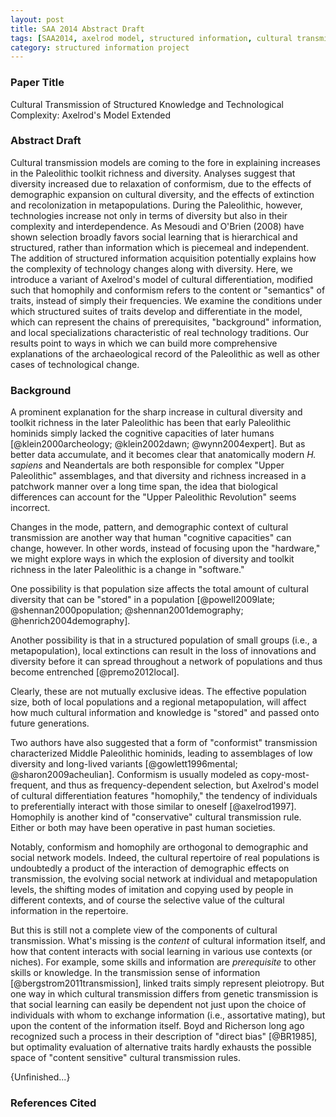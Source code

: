 ```yaml
---
layout: post
title: SAA 2014 Abstract Draft
tags: [SAA2014, axelrod model, structured information, cultural transmission]
category: structured information project
---
```


### Paper Title ###

Cultural Transmission of Structured Knowledge and Technological Complexity:  Axelrod's Model Extended

### Abstract Draft ### 

Cultural transmission models are coming to the fore in explaining increases in the Paleolithic toolkit richness and diversity. Analyses suggest that diversity increased due to relaxation of conformism, due to the effects of demographic expansion on cultural diversity, and the effects of extinction and recolonization in metapopulations. During the Paleolithic, however, technologies increase not only in terms of diversity but also in their complexity and interdependence.  As Mesoudi and O'Brien (2008) have shown selection broadly favors social learning that is hierarchical and structured, rather than information which is piecemeal and independent. The addition of structured information acquisition potentially explains how the complexity of technology changes along with diversity.  Here, we introduce a variant of Axelrod's model of cultural differentiation, modified such that homophily and conformism refers to the content or "semantics" of traits, instead of simply their frequencies.  We examine the conditions under which structured suites of traits develop and differentiate in the model, which can represent the chains of prerequisites, "background" information, and local specializations characteristic of real technology traditions. Our results point to ways in which we can build more comprehensive explanations of the archaeological record of the Paleolithic as well as other cases of technological change. 





### Background ###

A prominent explanation for the sharp increase in cultural diversity and toolkit richness in the later Paleolithic has been that early Paleolithic hominids simply lacked the cognitive capacities of later humans [@klein2000archeology; @klein2002dawn; @wynn2004expert].  But as better data accumulate, and it becomes clear that  anatomically modern _H. sapiens_ and Neandertals are both responsible for complex "Upper Paleolithic" assemblages, and that diversity and richness increased in a patchwork manner over a long time span, the idea that biological differences can account for the "Upper Paleolithic Revolution" seems incorrect. 

Changes in the mode, pattern, and demographic context of cultural transmission are another way that human "cognitive capacities" can change, however.  In other words, instead of focusing upon the "hardware," we might explore ways in which the explosion of diversity and toolkit richness in the later Paleolithic is a change in "software."  

One possibility is that population size affects the total amount of cultural diversity that can be "stored" in a population [@powell2009late; @shennan2000population; @shennan2001demography; @henrich2004demography].  

Another possibility is that in a structured population of small groups (i.e., a metapopulation), local extinctions can result in the loss of innovations and diversity before it can spread throughout a network of populations and thus become entrenched [@premo2012local].   

Clearly, these are not mutually exclusive ideas.  The effective population size, both of local populations and a regional metapopulation, will affect how much cultural information and knowledge is "stored" and passed onto future generations.  

Two authors have also suggested that a form of "conformist" transmission characterized Middle Paleolithic hominids, leading to assemblages of low diversity and long-lived variants [@gowlett1996mental; @sharon2009acheulian].  Conformism is usually modeled as copy-most-frequent, and thus as frequency-dependent selection, but Axelrod's model of cultural differentiation features "homophily," the tendency of individuals to preferentially interact with those similar to oneself [@axelrod1997].  Homophily is another kind of "conservative" cultural transmission rule.  Either or both may have been operative in past human societies.  

Notably, conformism and homophily are orthogonal to demographic and social network models.  Indeed, the cultural repertoire of real populations is undoubtedly a product of the interaction of demographic effects on transmission, the evolving social network at individual and metapopulation levels, the shifting modes of imitation and copying used by people in different contexts, and of course the selective value of the cultural information in the repertoire.  

But this is still not a complete view of the components of cultural transmission.  What's missing is the _content_ of cultural information itself, and how that content interacts with social learning in various use contexts (or niches).  For example, some skills and information are _prerequisite_ to other skills or knowledge.  In the transmission sense of information [@bergstrom2011transmission], linked traits simply represent pleiotropy.  But one way in which cultural transmission differs from genetic transmission is that social learning can easily be dependent not just upon the choice of individuals with whom to exchange information (i.e., assortative mating), but upon the content of the information itself.  Boyd and Richerson long ago recognized such a process in their description of "direct bias" [@BR1985], but optimality evaluation of alternative traits hardly exhausts the possible space of "content sensitive" cultural transmission rules.  

{Unfinished...}

### References Cited ###


